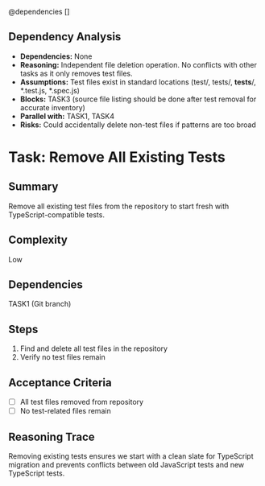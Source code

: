 @dependencies []

<!-- DEPENDENCY REASONING -->
## Dependency Analysis
- **Dependencies:** None
- **Reasoning:** Independent file deletion operation. No conflicts with other tasks as it only removes test files.
- **Assumptions:** Test files exist in standard locations (test/, tests/, __tests__/, *.test.js, *.spec.js)
- **Blocks:** TASK3 (source file listing should be done after test removal for accurate inventory)
- **Parallel with:** TASK1, TASK4
- **Risks:** Could accidentally delete non-test files if patterns are too broad

# Task: Remove All Existing Tests

## Summary
Remove all existing test files from the repository to start fresh with TypeScript-compatible tests.

## Complexity
Low

## Dependencies
TASK1 (Git branch)

## Steps
1. Find and delete all test files in the repository
2. Verify no test files remain

## Acceptance Criteria
- [ ] All test files removed from repository
- [ ] No test-related files remain

## Reasoning Trace
Removing existing tests ensures we start with a clean slate for TypeScript migration and prevents conflicts between old JavaScript tests and new TypeScript tests.